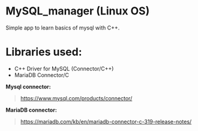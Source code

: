 # MySQL_manager (Linux OS)

Simple app to learn basics of mysql with C++.

# Libraries used:
* C++ Driver for MySQL (Connector/C++)
* MariaDB Connector/C

**Mysql connector:**

> https://www.mysql.com/products/connector/

**MariaDB connector:**
> https://mariadb.com/kb/en/mariadb-connector-c-319-release-notes/
